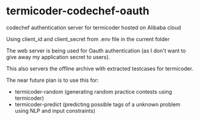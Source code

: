 # termicoder-codechef-oauth
codechef authentication server for termicoder hosted on Alibaba cloud

Using client_id and client_secret from .env file in the current folder

The web server is being used for Oauth authentication (as I don't want to give away my application secret to users). 

This also servers the offline archive with extracted testcases for termicoder.

The near future plan is to use this for:
  - termicoder-random (generating random practice contests using termicoder)
  - termicoder-predict (predicting possible tags of a unknown problem using NLP and input constraints)
